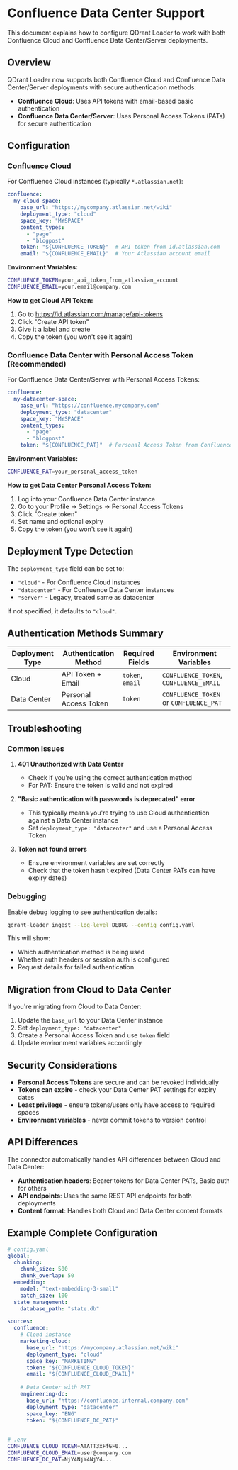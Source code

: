 # Confluence Data Center Support

This document explains how to configure QDrant Loader to work with both Confluence Cloud and Confluence Data Center/Server deployments.

## Overview

QDrant Loader now supports both Confluence Cloud and Confluence Data Center/Server deployments with secure authentication methods:

- **Confluence Cloud**: Uses API tokens with email-based basic authentication
- **Confluence Data Center/Server**: Uses Personal Access Tokens (PATs) for secure authentication

## Configuration

### Confluence Cloud

For Confluence Cloud instances (typically `*.atlassian.net`):

```yaml
confluence:
  my-cloud-space:
    base_url: "https://mycompany.atlassian.net/wiki"
    deployment_type: "cloud"
    space_key: "MYSPACE"
    content_types:
      - "page"
      - "blogpost"
    token: "${CONFLUENCE_TOKEN}"  # API token from id.atlassian.com
    email: "${CONFLUENCE_EMAIL}"  # Your Atlassian account email
```

**Environment Variables:**

```bash
CONFLUENCE_TOKEN=your_api_token_from_atlassian_account
CONFLUENCE_EMAIL=your.email@company.com
```

**How to get Cloud API Token:**

1. Go to <https://id.atlassian.com/manage/api-tokens>
2. Click "Create API token"
3. Give it a label and create
4. Copy the token (you won't see it again)

### Confluence Data Center with Personal Access Token (Recommended)

For Confluence Data Center/Server with Personal Access Tokens:

```yaml
confluence:
  my-datacenter-space:
    base_url: "https://confluence.mycompany.com"
    deployment_type: "datacenter"
    space_key: "MYSPACE"
    content_types:
      - "page"
      - "blogpost"
    token: "${CONFLUENCE_PAT}"  # Personal Access Token from Confluence
```

**Environment Variables:**

```bash
CONFLUENCE_PAT=your_personal_access_token
```

**How to get Data Center Personal Access Token:**

1. Log into your Confluence Data Center instance
2. Go to your Profile → Settings → Personal Access Tokens
3. Click "Create token"
4. Set name and optional expiry
5. Copy the token (you won't see it again)

## Deployment Type Detection

The `deployment_type` field can be set to:

- `"cloud"` - For Confluence Cloud instances
- `"datacenter"` - For Confluence Data Center instances
- `"server"` - Legacy, treated same as datacenter

If not specified, it defaults to `"cloud"`.

## Authentication Methods Summary

| Deployment Type | Authentication Method | Required Fields | Environment Variables |
|----------------|----------------------|----------------|----------------------|
| Cloud | API Token + Email | `token`, `email` | `CONFLUENCE_TOKEN`, `CONFLUENCE_EMAIL` |
| Data Center | Personal Access Token | `token` | `CONFLUENCE_TOKEN` or `CONFLUENCE_PAT` |

## Troubleshooting

### Common Issues

1. **401 Unauthorized with Data Center**
   - Check if you're using the correct authentication method
   - For PAT: Ensure the token is valid and not expired

2. **"Basic authentication with passwords is deprecated" error**
   - This typically means you're trying to use Cloud authentication against a Data Center instance
   - Set `deployment_type: "datacenter"` and use a Personal Access Token

3. **Token not found errors**
   - Ensure environment variables are set correctly
   - Check that the token hasn't expired (Data Center PATs can have expiry dates)

### Debugging

Enable debug logging to see authentication details:

```bash
qdrant-loader ingest --log-level DEBUG --config config.yaml
```

This will show:

- Which authentication method is being used
- Whether auth headers or session auth is configured
- Request details for failed authentication

## Migration from Cloud to Data Center

If you're migrating from Cloud to Data Center:

1. Update the `base_url` to your Data Center instance
2. Set `deployment_type: "datacenter"`
3. Create a Personal Access Token and use `token` field
4. Update environment variables accordingly

## Security Considerations

- **Personal Access Tokens** are secure and can be revoked individually
- **Tokens can expire** - check your Data Center PAT settings for expiry dates
- **Least privilege** - ensure tokens/users only have access to required spaces
- **Environment variables** - never commit tokens to version control

## API Differences

The connector automatically handles API differences between Cloud and Data Center:

- **Authentication headers**: Bearer tokens for Data Center PATs, Basic auth for others
- **API endpoints**: Uses the same REST API endpoints for both deployments
- **Content format**: Handles both Cloud and Data Center content formats

## Example Complete Configuration

```yaml
# config.yaml
global:
  chunking:
    chunk_size: 500
    chunk_overlap: 50
  embedding:
    model: "text-embedding-3-small"
    batch_size: 100
  state_management:
    database_path: "state.db"

sources:
  confluence:
    # Cloud instance
    marketing-cloud:
      base_url: "https://mycompany.atlassian.net/wiki"
      deployment_type: "cloud"
      space_key: "MARKETING"
      token: "${CONFLUENCE_CLOUD_TOKEN}"
      email: "${CONFLUENCE_CLOUD_EMAIL}"
    
    # Data Center with PAT
    engineering-dc:
      base_url: "https://confluence.internal.company.com"
      deployment_type: "datacenter"
      space_key: "ENG"
      token: "${CONFLUENCE_DC_PAT}"
    

```

```bash
# .env
CONFLUENCE_CLOUD_TOKEN=ATATT3xFfGF0...
CONFLUENCE_CLOUD_EMAIL=user@company.com
CONFLUENCE_DC_PAT=NjY4NjY4NjY4...

```

